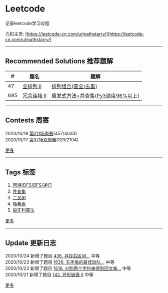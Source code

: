 # Leetcode
记录leetcode学习过程 

力扣主页: [https://leetcode-cn.com/u/mathstarry/](https://leetcode-cn.com/u/mathstarry/)

---
## Recommended Solutions 推荐题解
| # | 题名 | 题解 |
| -- | -- | -- |
| 47 | [全排列 II](https://github.com/Mathstarry/Leetcode/tree/master/problems/0047_permuteUnique) | [排列组合(查全/去重)](https://github.com/Mathstarry/Leetcode/blob/master/problems/0047_permuteUnique/ideas.md) |
| 685 | [冗余连接 II](https://github.com/Mathstarry/Leetcode/tree/master/problems/0685_findRedundantDirectedConnection) | [启发式方法+并查集(Py3速度96%以上)](https://leetcode-cn.com/problems/redundant-connection-ii/solution/qi-fa-shi-fang-fa-bing-cha-ji-py3su-du-96yi-shang-/) |

---

## Contests 周赛
2020/10/18 [第211场周赛](https://github.com/Mathstarry/Leetcode/blob/master/contests/overview/weekly/weekly_211.md)(457/4033)  
2020/10/17 [第37场双周赛](https://github.com/Mathstarry/Leetcode/blob/master/contests/overview/biweekly/biweekly_037.md)(129/2104)

[更多](https://github.com/Mathstarry/Leetcode/blob/master/contests/overview/README.md)

---
## Tags 标签
1. [回溯/DFS/BFS/递归](https://github.com/Mathstarry/Leetcode/tree/master/tags/trackback_DFS_BFS_recursion)  
2. [并查集](https://github.com/Mathstarry/Leetcode/blob/master/tags/unionfind/README.md)
3. [二叉树](https://github.com/Mathstarry/Leetcode/tree/master/tags/binary-tree)
4. [哈希表](https://github.com/Mathstarry/Leetcode/tree/master/tags/hashMap)
5. [匈牙利算法](https://github.com/Mathstarry/Leetcode/tree/master/tags/bipartite-graph)

[更多](https://github.com/Mathstarry/Leetcode/tree/master/tags)

---
## Update 更新日志
2020/10/24 新增了题目 [436. 寻找右区间...](https://github.com/Mathstarry/Leetcode/tree/master/problems/0436_findRightInterval) 中等   
2020/10/23 新增了题目 [1626. 无矛盾的最佳球队...](https://github.com/Mathstarry/Leetcode/tree/master/problems/1626_bestTeamScore) 中等   
2020/10/22 新增了题目 [1616. 分割两个字符串得到回文串...](https://github.com/Mathstarry/Leetcode/tree/master/problems/1616_checkPalindromeFormation) 中等  
2020/10/21 新增了题目 [142. 环形链表 II](https://github.com/Mathstarry/Leetcode/tree/master/problems/0142_detectCycle) 中等  

[更多](https://github.com/Mathstarry/Leetcode/blob/master/UPDATE.md#Update)
